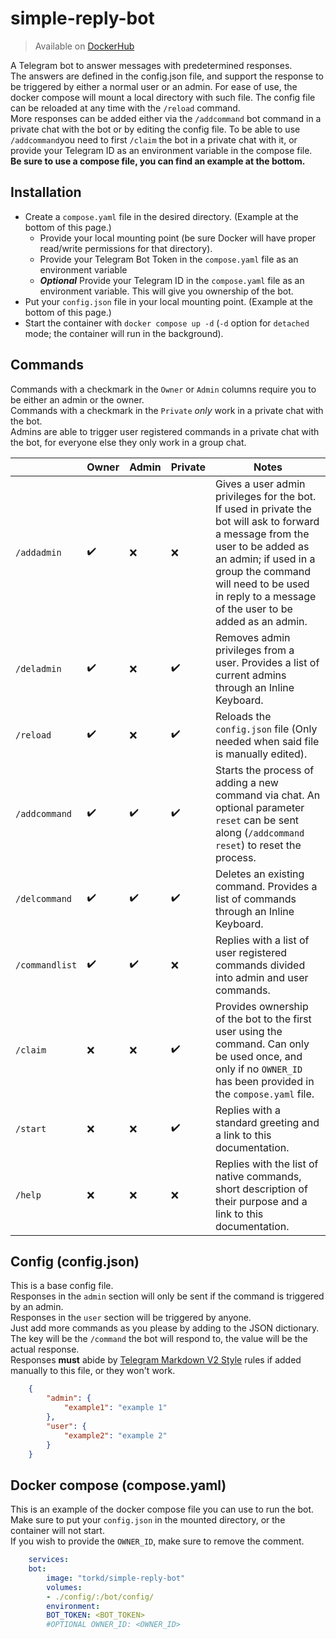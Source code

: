 # simple-reply-bot

> Available on [DockerHub](https://hub.docker.com/r/torkd/simple-reply-bot)

A Telegram bot to answer messages with predetermined responses.\
The answers are defined in the config.json file, and support the response to be triggered by either a normal user or an admin. For ease of use, the docker compose will mount a local directory with such file. The config file can be reloaded at any time with the `/reload` command.\
More responses can be added either via the `/addcommand` bot command in a private chat with the bot or by editing the config file. To be able to use `/addcommand`you need to first `/claim` the bot in a private chat with it, or provide your Telegram ID as an environment variable in the compose file.\
**Be sure to use a compose file, you can find an example at the bottom.**

## Installation
- Create a `compose.yaml` file in the desired directory. (Example at the bottom of this page.)
	- Provide your local mounting point (be sure Docker will have proper read/write permissions for that directory).
	- Provide your Telegram Bot Token in the `compose.yaml` file as an environment variable
	- **_Optional_** Provide your Telegram ID in the `compose.yaml` file as an environment variable. This will give you ownership of the bot.
- Put your `config.json` file in your local mounting point. (Example at the bottom of this page.)
- Start the container with `docker compose up -d` (`-d` option for `detached` mode; the container will run in the background).

## Commands
Commands with a checkmark in the `Owner` or `Admin` columns require you to be either an admin or the owner.\
Commands with a checkmark in the `Private` *only* work in a private chat with the bot.\
Admins are able to trigger user registered commands in a private chat with the bot, for everyone else they only work in a group chat.

|                | Owner              | Admin              | Private            | Notes                                                                                                                                                                                                                                                     |
|----------------|--------------------|--------------------|--------------------|-----------------------------------------------------------------------------------------------------------------------------------------------------------------------------------------------------------------------------------------------------------|
| `/addadmin`    | :heavy_check_mark: | :x:                | :x:                | Gives a user admin privileges for the bot. If used in private the bot will ask to forward a message from the user to be added as an admin; if used in a group the command will need to be used in reply to a message of the user to be added as an admin. |
| `/deladmin`    | :heavy_check_mark: | :x:                | :heavy_check_mark: | Removes admin privileges from a user. Provides a list of current admins through an Inline Keyboard.                                                                                                                                                       |
| `/reload`      | :heavy_check_mark: | :x:                | :heavy_check_mark: | Reloads the `config.json` file (Only needed when said file is manually edited).                                                                                                                                                                           |
| `/addcommand`  | :heavy_check_mark: | :heavy_check_mark: | :heavy_check_mark: | Starts the process of adding a new command via chat. An optional parameter `reset` can be sent along (`/addcommand reset`) to reset the process.                                                                                                          |
| `/delcommand`  | :heavy_check_mark: | :heavy_check_mark: | :heavy_check_mark: | Deletes an existing command. Provides a list of commands through an Inline Keyboard.                                                                                                                                                                      |
| `/commandlist` | :heavy_check_mark: | :heavy_check_mark: | :x:                | Replies with a list of user registered commands divided into admin and user commands.                                                                                                                                                                     |
| `/claim`       | :x:                | :x:                | :heavy_check_mark: | Provides ownership of the bot to the first user using the command. Can only be used once, and only if no `OWNER_ID` has been provided in the `compose.yaml` file.                                                                                         |
| `/start`       | :x:                | :x:                | :heavy_check_mark: | Replies with a standard greeting and a link to this documentation.                                                                                                                                                                                        |
| `/help`        | :x:                | :x:                | :x:                | Replies with the list of native commands, short description of their purpose and a link to this documentation.                                                                                                                                            |


## Config (config.json)
This is a base config file.\
Responses in the `admin` section will only be sent if the command is triggered by an admin.\
Responses in the `user` section will be triggered by anyone.\
Just add more commands as you please by adding to the JSON dictionary. The key will be the `/command` the bot will respond to, the value will be the actual response.\
Responses **must** abide by [Telegram Markdown V2 Style](https://core.telegram.org/bots/api#markdownv2-style) rules if added manually to this file, or they won't work.

```json
    {
        "admin": {
            "example1": "example 1"
        },
        "user": {
            "example2": "example 2"
        }
    }
```

## Docker compose (compose.yaml)
This is an example of the docker compose file you can use to run the bot.\
Make sure to put your `config.json` in the mounted directory, or the container will not start.\
If you wish to provide the `OWNER_ID`, make sure to remove the comment.

```yaml
    services:
    bot:
        image: "torkd/simple-reply-bot"
        volumes: 
        - ./config/:/bot/config/
        environment:
        BOT_TOKEN: <BOT_TOKEN>
        #OPTIONAL OWNER_ID: <OWNER_ID>
```

